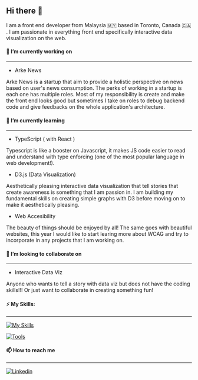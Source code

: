 ## Hi there 👋
I am a front end developer from Malaysia :malaysia: based in Toronto, Canada :canada: . I am passionate in everything front end specifically interactive data visualization on the web. 

#### 🔭 I’m currently working on
---
- Arke News 

Arke News is a startup that aim to provide a holistic perspective on news based on user's news consumption. The perks of working in a startup is each one has multiple roles. Most of my responsibility is create and make the front end looks good but sometimes I take on roles to debug backend code and give feedbacks on the whole application's architecture. 


#### 🌱 I’m currently learning
---
- TypeScript ( with React )

Typescript is like a booster on Javascript, it makes JS code easier to read and understand with type enforcing (one of the most popular language in web development!). 

- D3.js (Data Visualization) 

Aesthetically pleasing interactive data visualization that tell stories that create awareness is something that I am passion in. I am building my fundamental skills on creating simple graphs with D3 before moving on to make it aesthetically pleasing.  

- Web Accesibility

The beauty of things should be enjoyed by all! The same goes with beautiful websites, this year I would like to start learing more about WCAG and try to incorporate in any projects that I am working on. 


#### 👯 I’m looking to collaborate on
---
- Interactive Data Viz

Anyone who wants to tell a story with data viz but does not have the coding skills!!! Or just want to collaborate in creating something fun!


#### ⚡ My Skills: 
---
[![My Skills](https://skillicons.dev/icons?i=html,css,sass,js,react,py)]()

[![Tools](https://skillicons.dev/icons?i=vscode,figma)]()

#### 📫 How to reach me
---

[![Linkedin](https://skillicons.dev/icons?i=linkedin)](www.linkedin.com/in/averychin)




